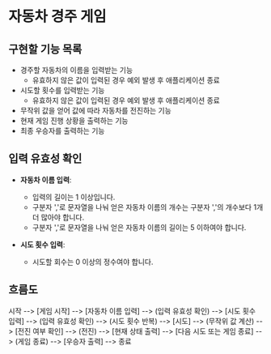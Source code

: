 # 자동차 경주 게임

## 구현할 기능 목록
- 경주할 자동차의 이름을 입력받는 기능
    - 유효하지 않은 값이 입력된 경우 예외 발생 후 애플리케이션 종료
- 시도할 횟수를 입력받는 기능
    - 유효하지 않은 값이 입력된 경우 예외 발생 후 애플리케이션 종료
- 무작위 값을 얻어 값에 따라 자동차를 전진하는 기능
- 현재 게임 진행 상황을 출력하는 기능
- 최종 우승자를 출력하는 기능

## 입력 유효성 확인
- **자동차 이름 입력**:
  - 입력의 길이는 1 이상입니다.
  - 구분자 ','로 문자열을 나눠 얻은 자동차 이름의 개수는 구분자 ','의 개수보다 1개 더 많아야 합니다.
  - 구분자 ','로 문자열을 나눠 얻은 자동차 이름의 길이는 5 이하여야 합니다.

- **시도 횟수 입력**:
  - 시도할 회수는 0 이상의 정수여야 합니다.

## 흐름도

시작 --> [게임 시작] --> [자동차 이름 입력] --> (입력 유효성 확인) --> [시도 횟수 입력] --> (입력 유효성 확인) --> (시도 횟수 반복) --> [시도] --> (무작위 값 계산) --> [전진 여부 확인] --> (전진) --> [현재 상태 출력] --> [다음 시도 또는 게임 종료] --> (게임 종료) --> [우승자 출력] --> 종료
